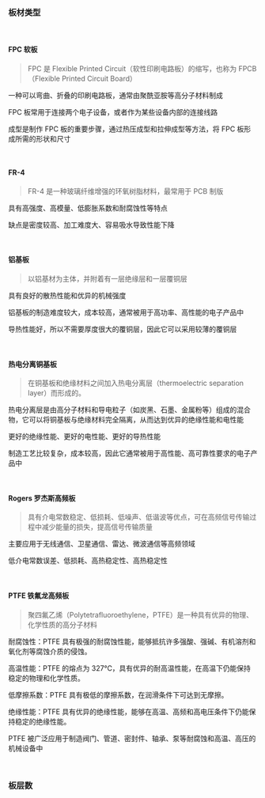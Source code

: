 ### 板材类型

<br>

#### FPC 软板

> FPC 是 Flexible Printed Circuit（软性印刷电路板）的缩写，也称为 FPCB（Flexible Printed Circuit Board）

一种可以弯曲、折叠的印刷电路板，通常由聚酰亚胺等高分子材料制成

FPC 板常用于连接两个电子设备，或者作为某些设备内部的连接线路

成型是制作 FPC 板的重要步骤，通过热压成型和拉伸成型等方法，将 FPC 板形成所需的形状和尺寸

<br>

#### FR-4

> FR-4 是一种玻璃纤维增强的环氧树脂材料，最常用于 PCB 制版

具有高强度、高模量、低膨胀系数和耐腐蚀性等特点

缺点是密度较高、加工难度大、容易吸水导致性能下降

<br>

#### 铝基板

> 以铝基材为主体，并附着有一层绝缘层和一层覆铜层

具有良好的散热性能和优异的机械强度

铝基板的制造难度较大，成本较高，通常被用于高功率、高性能的电子产品中

导热性能好，所以不需要厚度很大的覆铜层，因此它可以采用较薄的覆铜层

<br>

#### 热电分离铜基板

> 在铜基板和绝缘材料之间加入热电分离层（thermoelectric separation layer）而形成的。

热电分离层是由高分子材料和导电粒子（如炭黑、石墨、金属粉等）组成的混合物，它可以将铜基板与绝缘材料完全隔离，从而达到优异的绝缘性能和电性能

更好的绝缘性能、更好的电性能、更好的导热性能

制造工艺比较复杂，成本较高，因此它通常被用于高性能、高可靠性要求的电子产品中

<br>

#### Rogers 罗杰斯高频板

> 具有介电常数稳定、低损耗、低噪声、低谐波等优点，可在高频信号传输过程中减少能量的损失，提高信号传输质量

主要应用于无线通信、卫星通信、雷达、微波通信等高频领域

低介电常数误差、低损耗、高热稳定性、高热稳定性

<br>

#### PTFE 铁氟龙高频板

> 聚四氟乙烯（Polytetrafluoroethylene，PTFE）是一种具有优异的物理、化学性质的高分子材料

耐腐蚀性：PTFE 具有极强的耐腐蚀性能，能够抵抗许多强酸、强碱、有机溶剂和氧化剂等腐蚀介质的侵蚀。

高温性能：PTFE 的熔点为 327℃，具有优异的耐高温性能，在高温下仍能保持稳定的物理和化学性质。

低摩擦系数：PTFE 具有极低的摩擦系数，在润滑条件下可达到无摩擦。

绝缘性能：PTFE 具有优异的绝缘性能，能够在高温、高频和高电压条件下仍能保持稳定的绝缘性能。

PTFE 被广泛应用于制造阀门、管道、密封件、轴承、泵等耐腐蚀和高温、高压的机械设备中

<br>

### 板层数

<br>
